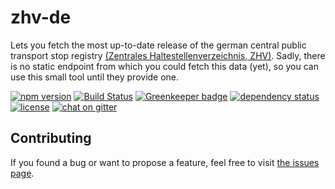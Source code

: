 # zhv-de

Lets you fetch the most up-to-date release of the german central public transport stop registry [(Zentrales Haltestellenverzeichnis, ZHV)](http://zhv.wvigmbh.de/). Sadly, there is no static endpoint from which you could fetch this data (yet), so you can use this small tool until they provide one.

[![npm version](https://img.shields.io/npm/v/zhv-de.svg)](https://www.npmjs.com/package/zhv-de)
[![Build Status](https://travis-ci.org/juliuste/zhv-de.svg?branch=master)](https://travis-ci.org/juliuste/zhv-de)
[![Greenkeeper badge](https://badges.greenkeeper.io/juliuste/zhv-de.svg)](https://greenkeeper.io/)
[![dependency status](https://img.shields.io/david/juliuste/zhv-de.svg)](https://david-dm.org/juliuste/zhv-de)
[![license](https://img.shields.io/github/license/juliuste/zhv-de.svg?style=flat)](license)
[![chat on gitter](https://badges.gitter.im/juliuste.svg)](https://gitter.im/juliuste)

## Contributing

If you found a bug or want to propose a feature, feel free to visit [the issues page](https://github.com/juliuste/zhv-de/issues).
